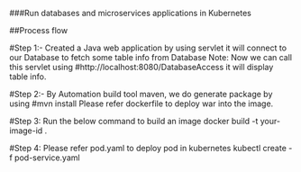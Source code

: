###Run databases and microservices applications in Kubernetes 

##Process flow

#Step 1:-  Created a Java web application by using servlet it will connect to our Database to fetch some table info from Database
 Note: Now we can call this servlet using #http://localhost:8080/DatabaseAccess it will display table info.
 
#Step 2:- By Automation build tool maven, we do generate package by using 
      #mvn install
Please refer dockerfile to deploy war into the image.

#Step 3: Run the below command to build an image
docker build -t your-image-id .

#Step 4: Please refer pod.yaml to deploy pod in kubernetes
kubectl create -f pod-service.yaml

